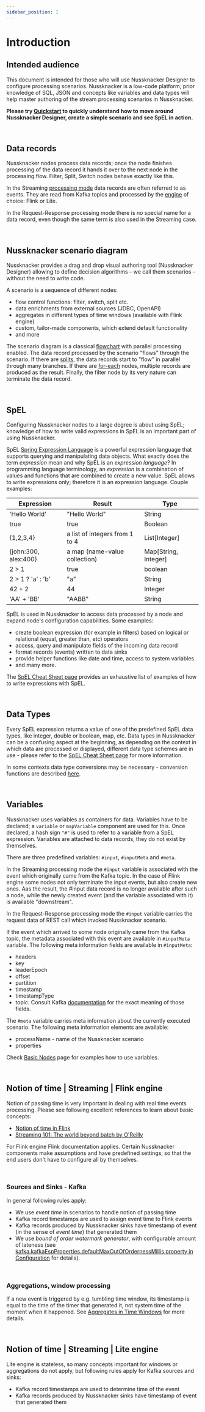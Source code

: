 ```yaml
---
sidebar_position: 1
---
```


# Introduction


## Intended audience

This document is intended for those who will use Nussknacker Designer to configure processing scenarios. Nussknacker is a low-code platform; prior knowledge of SQL, JSON and concepts like variables and data types will help master authoring of the stream processing scenarios in Nussknacker. 

**Please try [Quickstart](/quickstart/demo) to quickly understand how to move around Nussknacker Designer, create a simple scenario and see SpEL in action.**

&nbsp;
## Data records
Nussknacker nodes process data records; once the node finishes processing of the data record it hands it over to the next node in the processing flow. Filter, Split, Switch nodes behave exactly like this. 

In the Streaming [processing mode](https://docs.nussknacker.io/documentation/documentation/about/ProcessingModes) data records are often referred to as events. They are read from Kafka topics and processed by the [engine](https://nussknacker.io/documentation/about/engines/) of choice: Flink or Lite. 

In the Request-Response processing mode there is no special name for a data record, even though the same term is also used in the Streaming case. 

&nbsp;
## Nussknacker scenario diagram

Nussknacker provides a drag and drop visual authoring tool (Nussknacker Designer) allowing to define decision algorithms – we call them scenarios – without the need to write code.

A scenario is a sequence of different nodes:

- flow control functions: filter, switch, split etc.
- data enrichments from external sources (JDBC, OpenAPI)
- aggregates in different types of time windows (available with Flink engine)
- custom, tailor-made components, which extend default functionality
- and more

The scenario diagram is a classical [flowchart](https://en.wikipedia.org/wiki/Flowchart) with  parallel processing enabled. The data record processed by the scenario "flows" through the scenario. If there are [splits](./BasicNodes.md#split), the data records start to "flow" in parallel through many branches. If there are [for-each](./BasicNodes.md#foreach) nodes, multiple records are produced as the result. Finally, the filter node by its very nature can terminate the data record.

&nbsp;
## SpEL

Configuring Nussknacker nodes to a large degree is about using SpEL; knowledge of how to write valid expressions in SpEL is an important part of using Nussknacker.

SpEL [Spring Expression Language](https://docs.spring.io/spring-framework/docs/3.2.x/spring-framework-reference/html/expressions.html) is a powerful expression language that supports querying and manipulating data objects. What exactly does the term _expression_ mean and why SpEL is an _expression language_? In programming language terminology, an _expression_ is a combination of values and functions that are combined to create a new value. SpEL allows to write expressions only; therefore it is an expression language. Couple examples:

| Expression           | Result                         | Type                 |
| ------------         | --------                       | --------             |
| 'Hello World'        | "Hello World"                  | String               |
| true                 | true                           | Boolean              |
| {1,2,3,4}            | a list of integers from 1 to 4 | List[Integer]        |
| {john:300, alex:400} | a map (name-value collection)  | Map[String, Integer] |
| 2 > 1                | true                           | boolean              |
| 2 > 1 ? 'a' : 'b'    | "a"                            | String               |
| 42 + 2               | 44                             | Integer              |
| 'AA' + 'BB'          | "AABB"                         | String               |

SpEL is used in Nussknacker to access data processed by a node and expand node's configuration capabilities. Some examples:


* create boolean expression (for example in filters) based on logical or relational (equal, greater than, etc) operators
* access, query and manipulate fields of the incoming data record
* format records (events) written to data sinks
* provide helper functions like date and time, access to system variables
* and many more.

The [SpEL Cheat Sheet page](Spel)  provides an exhaustive list of examples of how to write expressions with SpEL.

&nbsp;
## Data Types

Every SpEL expression returns a value of one of the predefined SpEL data types, like integer, double or boolean, map, etc. Data types in Nussknacker can be a confusing aspect at the beginning, as depending on the context in which data are processed or displayed, different data type schemes are in use - please refer to the [SpEL Cheat Sheet page](Spel#data-types-and-structures) for more information. 

In some contexts data type conversions may be necessary - conversion functions are described [here](Spel#type-conversions).

&nbsp;
## Variables

Nussknacker uses variables as containers for data. Variables have to be declared; a `variable` or `mapVariable` component are used for this. Once declared, a hash sign `"#"` is used to refer to a variable from a SpEL expression. Variables are attached to data records, they do not exist by themselves. 

There are three predefined variables: `#input`, `#inputMeta` and `#meta`. 

In the Streaming processing mode the `#input` variable is associated with the event which originally came from the Kafka topic. In the case of Flink engine some nodes not only terminate the input events, but also create new ones. Aas the result, the #input data record is no longer available after such a node, while the newly created event (and the variable associated with it) is available "downstream". 

In the Request-Response processing mode the `#input` variable carries the request data of REST call which invoked Nussknacker scenario.

If the event which arrived to some node originally came from the Kafka topic, the metadata associated with this event are available in `#inputMeta` variable. The following meta information fields are available in `#inputMeta`:
* headers 
* key
* leaderEpoch
* offset
* partition
* timestamp 
* timestampType 
* topic. 
Consult Kafka [documentation](https://kafka.apache.org/24/javadoc/org/apache/kafka/clients/consumer/ConsumerRecord.html) for the exact meaning of those fields. 


The `#meta` variable carries meta information about the currently executed scenario. The following meta information elements are available:

* processName - name of the Nussknacker scenario
* properties  

Check [Basic Nodes](BasicNodes#Variable-component) page for examples how to use variables. 

&nbsp;
## Notion of time | Streaming | Flink engine

Notion of passing time is very important in dealing with real time events processing. 
Please see following excellent references to learn about basic concepts:
* [Notion of time in Flink](https://ci.apache.org/projects/flink/flink-docs-stable/docs/concepts/time/)
* [Streaming 101: The world beyond batch by O'Reilly](https://www.oreilly.com/radar/the-world-beyond-batch-streaming-101/)

For Flink engine Flink documentation applies. Certain Nussknacker components make assumptions and have predefined settings, so that the end users don't have to configure all by themselves.

&nbsp;
### Sources and Sinks - Kafka

In general following rules apply:
* We use _event time_ in scenarios to handle notion of passing time
* Kafka record timestamps are used to assign event time to Flink events
* Kafka records produced by Nussknacker sinks have timestamp of event (in the sense of _event time_) that generated them
* We use *bound of order watermark generator*, with configurable amount of lateness (see [kafka.kafkaEspProperties.defaultMaxOutOfOrdernessMillis property in Configuration](../installation_configuration_guide/ModelConfiguration#kafka-configuration) for details). 

&nbsp;
### Aggregations, window processing 

If a new event is triggered by e.g. tumbling time window, its timestamp is equal to the time of the timer that generated it, not system time of the moment when it happened. See [Aggregates in Time Windows](AggregatesInTimeWindows#tumbling-window) for more details.

&nbsp;
## Notion of time | Streaming | Lite engine

Lite engine is stateless, so many concepts important for windows or aggregations do not apply, but following rules apply for Kafka sources and sinks:
* Kafka record timestamps are used to determine time of the event
* Kafka records produced by Nussknacker sinks have timestamp of event that generated them
